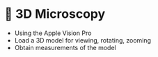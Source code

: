 # 🔬 3D Microscopy
- Using the Apple Vision Pro
- Load a 3D model for viewing, rotating, zooming
- Obtain measurements of the model
